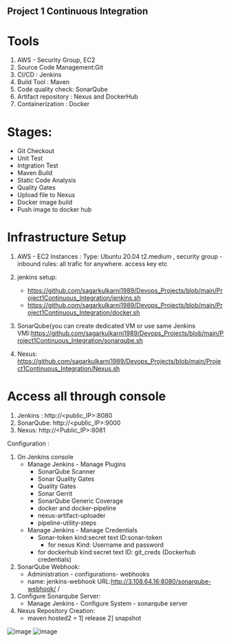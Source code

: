 ## Project 1 Continuous Integration 

# Tools
1. AWS - Security Group, EC2
2. Source Code Management:Git
3. CI/CD : Jenkins 
4. Build Tool : Maven
5. Code quality check: SonarQube 
6. Artifact repository : Nexus and DockerHub
7. Containerization : Docker 

# Stages:
- Git Checkout
- Unit Test
- Intgration Test
- Maven Build
- Static Code Analysis 
- Quality Gates 
- Upload file to Nexus 
- Docker image build
- Push image to docker hub

# Infrastructure  Setup 
1. AWS - EC2 Instances : Type: Ubuntu 20.04  t2.medium , security group - inbound rules: all trafic for anywhere.  access key etc
2. jenkins setup: 
      * https://github.com/sagarkulkarni1989/Devops_Projects/blob/main/Project1Continuous_Integration/jenkins.sh
      * https://github.com/sagarkulkarni1989/Devops_Projects/blob/main/Project1Continuous_Integration/docker.sh
	  
3. SonarQube(you can create dedicated VM or use same Jenkins VM):https://github.com/sagarkulkarni1989/Devops_Projects/blob/main/Project1Continuous_Integration/sonarqube.sh
4. Nexus: https://github.com/sagarkulkarni1989/Devops_Projects/blob/main/Project1Continuous_Integration/Nexus.sh

# Access all through console 
1. Jenkins : http://<public_IP>:8080
2. SonarQube: http://<public_IP>:9000
3. Nexus: http://<Public_IP>:8081

Configuration : 
1. On Jenkins console
    - Manage Jenkins - Manage Plugins
    	- SonarQube Scanner
    	- Sonar Quality Gates
    	- Quality Gates
    	- Sonar Gerrit
	    - SonarQube Generic Coverage
	    - docker and docker-pipeline 
	    - nexus-artifact-uploader
	    - pipeline-utility-steps
    - Manage Jenkins - Manage Credentials
  		 - Sonar-token   	 kind:secret text   	 ID:sonar-token
	         -  for nexus   Kind: Username and password
		 - for dockerhub  kind:secret text   ID: git_creds     (Dockerhub credentials)
2. SonarQube Webhook:
	- Administration - configurations- webhooks
	- name: jenkins-webhook     URL:http://3.108.64.16:8080/sonarqube-webhook/  <jenkins public_IP:8080>/
3. Configure Sonarqube Server:
	- Manage Jenkins - Configure System - sonarqube server
4. Nexus Repository Creation:
	- maven hosted2 = 1] release 2] snapshot
	

![image](https://user-images.githubusercontent.com/46215433/219878271-4ab530d7-9cf8-4f6d-b5b9-d988bd85ad25.png)
![image](https://user-images.githubusercontent.com/46215433/219878288-ca13f5d8-8b38-47b2-b467-d7836f10e653.png)

